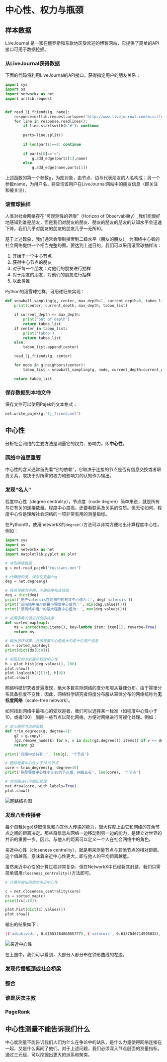 # 中心性、权力与瓶颈

## 样本数据

LiveJournal 是一家在俄罗斯和东欧地区受欢迎的博客网站，它提供了简单的API接口可用于数据挖掘。

### 从LiveJournal获得数据

下面的代码将利用LiveJournal的API接口，获得指定用户的朋友关系：

```python
import sys
import os
import networkx as net
import urllib.request


def read_lj_friends(g, name):
    response=urllib.request.urlopen('http://www.livejournal.com/misc/fdata.bml?user='+name)
    for line in response.readlines():
        if line.startswith(b'#'): continue 
        
        parts=line.split()
        
        if len(parts)==0: continue
        
        if parts[0]=='<': 
            g.add_edge(parts[1],name)
        else:
            g.add_edge(name,parts[1])
```

上述函数的第一个参数g，为图对象，由节点、边与代表朋友的人名构成；另一个参数name，为用户名，将查询该用户在LiveJournal网站中的朋友信息（即关注和被关注）。

### 滚雪球抽样

人类对社会网络存在“可观测性的界限”（Horizon of Observability）,我们能很好地感知到谁是朋友，但是我们对朋友的朋友、朋友的朋友的朋友的认知水平会迅速下降，我们几乎对朋友的朋友的朋友几乎一无所知。

基于上述现象，我们通常会限制搜索到二级水平（朋友的朋友），为围绕中心者的社会网络提供一个相当完整的图。要达到上述目的，我们可以采用滚雪球抽样法：

1. 开始于一个中心节点
2. 获得中心节点的朋友
3. 对于每一个朋友：对他们的朋友进行抽样
4. 对于朋友的朋友，对他们的朋友进行抽样
5. 以此类推

Python的滚雪球抽样，可用递归来实现：

```python
def snowball_sampling(g, center, max_depth=1, current_depth=0, taboo_list=[]):
    print(center, current_depth, max_depth, taboo_list)

    if current_depth == max_depth:
        print('out of depth')
        return taboo_list
    if center in taboo_list:
        print('taboo')
        return taboo_list
    else:
        taboo_list.append(center) 

    read_lj_friends(g, center)

    for node in g.neighbors(center):
        taboo_list = snowball_sampling(g, node, current_depth=current_depth+1, max_depth=max_depth, taboo_list=taboo_list)

    return taboo_list
```

### 保存数据到本地文件

保存文件可以使用Pajek的文本格式：

```python
net.write_pajek(g,'lj_friend.net')
```

## 中心性

分析社会网络的主要方法是测量它的权力、影响力，即**中心性**。

### 网络中谁更重要

中心性的含义通常首先看“它的依赖”，它取决于连接的节点是否有信息交换或者职责关系，取决于对所需的权力和影响力的认知作为输出。

### 发现“名人”

程度中心性（degree centrality），节点度（node degree）简单来说，就是所有与它有关的连接数量。程度中心度高，还要看联系及关系的性质。但无论如何，程度中心性是理解社会网络的一项非常有用的测量指标。

在Python中，使用networkX的`degree()`方法可以非常方便地出计算程度中心性，例如：

```python
import sys
import os
import networkx as net
import matplotlib.pyplot as plot

# 读取网络数据
g = net.read_pajek('russians.net')

# 计算图的度，保存在变量deg
deg = net.degree(g)

# 将其转换为字典，方便排序和查找值
deg = dict(deg)
print('用户valerois在网络中的程度中心值为：', deg['valerois'])
print('该网络中用户的最小程度中心值为：', min(deg.values()))
print('该网络中用户的最大程度中心值为：', max(deg.values()))

# 按照字典的值进行倒序排序
def sorted_map(map):
    ms = sorted(map.items(), key=lambda item: item[1], reverse=True)
    return ms

# 输出排序结果，显示程度中心值最大的前十位用户信息
ds = sorted_map(deg)
print(dict(ds[0:9]))

# 用图形的方式展示程度中心性
h = plot.hist(deg.values(), 100)
plot.show()
plot.loglog(h[1][1:], h[0])
plot.show()
```

网络科研研究者普遍发现，绝大多数实际网络的度分布服从幂律分布。由于幂律分布具备标度不变性，因此，网络科学研究者将度分布服从幂律分布的网络统称为**无标度网络**（scale-free network）。

如何找到网络中最核心的受欢迎者，我们可以选择某一标准（如程度中心性小于10，或者100）,删除一些节点以简化网络，方便对网络进行可视化处理。例如：

```python
# 定义删除节点的函数
def trim_degrees(g, degree=1):
    g2 = g.copy()
    [g2.remove_node(k) for k, v in dict(g2.degree()).items() if v <= degree]
    return g2

print('网络中总共有：', len(g), '个节点')

# 删除程度中心性小于10的节点
core = trim_degrees(g, degree=10)
print('删除程度中心性小于10的节点后，网络还有', len(core), '个节点')

# 对网络进行可视化处理
net.draw(core, with_labels=True)
plot.show()
```

![网络结构图](/images/DegreeCentralityFigure.png)

### 发现八卦传播者

每个自我(ego)获取信息和向其他人传递的能力，很大程度上由它和网络的其余节点之间的距离决定。那些将信息从网络一边移动到另一边的能力，是建立对世界的共识的重要一步。因此，与他人的距离可以定义一个人在社会网络中的角色。

亲近中心性（closeness centrality），就是用来测量节点与其他节点的相对距离。这个值越高，意味着亲近中心性更大，即与他人的平均距离越低。

虽然亲近中心性的计算过程非常复杂，但在NetworkX中已经将其封装，我们只需简单调用`closeness_centrality()`方法即可。

```python
# 计算并输出网络的亲近中心性

c = net.closeness_centrality(core)
cs = sorted_map(c)
print(cs[:10])

plot.hist(dict(c).values())
plot.show()
```

输出的结果如下：

```bash
[('azbukivedi', 0.6155378486055777), ('valerois', 0.6137040714995035), ('bagira', 0.5896946564885496), ('karial', 0.5738161559888579), ('kpoxa_e', 0.5722222222222222), ('yelya', 0.5369244135534318), ('kirulya', 0.5364583333333334), ('angerona', 0.535064935064935), ('borisakunin', 0.53184165232358), ('snorapp', 0.5300171526586621)]
```

![亲近中心性](/images/ClosenessCentralityFigure.png)

在上图中，我们可以看到，大部分人都分布在钟形曲线的左边。

### 发现传播瓶颈或社会桥梁

### 整合

### 谁是灰衣主教

### PageRank

## 中心性测量不能告诉我们什么

中心度测量不能告诉我们人们为什么在争论中的站队，是什么力量使得网络连接在一起，又是什么离间了他们。对于上述问题，我们必须深入节点层面的测量指标，通过三元组，可以挖掘出更大的派系和聚类。
